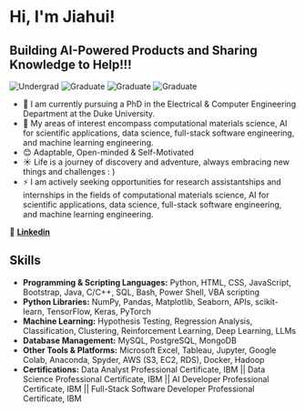 # Hi, I'm Jiahui!

## Building AI-Powered Products and Sharing Knowledge to Help!!!
![Undergrad](https://img.shields.io/badge/Bachelor-SoochowU-yellow)
![Graduate](https://img.shields.io/badge/MS-Northwestern-purple)
![Graduate](https://img.shields.io/badge/PhD-UW_Madison-red)
![Graduate](https://img.shields.io/badge/PhD-Duke-blue)

- 🔭 I am currently pursuing a PhD in the Electrical & Computer Engineering Department at the Duke University.
- 🌱 My areas of interest encompass computational materials science, AI for scientific applications, data science, full-stack software engineering, and machine learning engineering.
- 😊 Adaptable, Open-minded & Self-Motivated
- ☀️ Life is a journey of discovery and adventure, always embracing new things and challenges : )
- ⚡ I am actively seeking opportunities for research assistantships and internships in the fields of computational materials science, AI for scientific applications, data science, full-stack software engineering, and machine learning engineering.

📱 **[Linkedin](https://www.linkedin.com/in/jiahui-yang-174b71246/)**

## Skills

- **Programming & Scripting Languages:** Python, HTML, CSS, JavaScript, Bootstrap, Java, C/C++, SQL, Bash, Power Shell, VBA scripting
- **Python Libraries:** NumPy, Pandas, Matplotlib, Seaborn, APIs, scikit-learn, TensorFlow, Keras, PyTorch
- **Machine Learning:** Hypothesis Testing, Regression Analysis, Classification, Clustering, Reinforcement Learning, Deep Learning, LLMs
- **Database Management:** MySQL, PostgreSQL, MongoDB
- **Other Tools & Platforms:** Microsoft Excel, Tableau, Jupyter, Google Colab, Anaconda, Spyder, AWS (S3, EC2, RDS), Docker, Hadoop
- **Certifications:**   Data Analyst Professional Certificate, IBM || Data Science Professional Certificate, IBM || AI Developer Professional Certificate, IBM || Full-Stack Software Developer Professional Certificate, IBM




